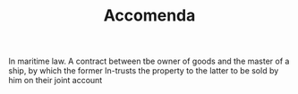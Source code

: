 ---
title: Accomenda
letter: A
permalink: "/definitions/bld-accomenda.html"
body: In maritime law. A contract between tbe owner of goods and the master of a ship,
  by which the former In-trusts the property to the latter to be sold by him on their
  joint account
published_at: '2018-07-07'
source: Black's Law Dictionary 2nd Ed (1910)
layout: post
---
